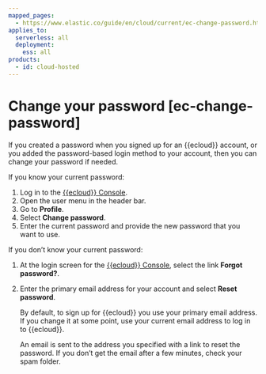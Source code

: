 ```yaml
---
mapped_pages:
  - https://www.elastic.co/guide/en/cloud/current/ec-change-password.html
applies_to:
  serverless: all
  deployment:
    ess: all
products:
  - id: cloud-hosted
---
```


# Change your password [ec-change-password]

If you created a password when you signed up for an {{ecloud}} account, or you added the password-based login method to your account, then you can change your password if needed.

If you know your current password:

1. Log in to the [{{ecloud}} Console](https://cloud.elastic.co?page=docs&placement=docs-body).
2. Open the user menu in the header bar.
3. Go to **Profile**.
4. Select **Change password**.
5. Enter the current password and provide the new password that you want to use.

If you don’t know your current password:

1. At the login screen for the [{{ecloud}} Console](https://cloud.elastic.co?page=docs&placement=docs-body), select the link **Forgot password?**.
2. Enter the primary email address for your account and select **Reset password**.

    By default, to sign up for {{ecloud}} you use your primary email address. If you change it at some point, use your current email address to log in to {{ecloud}}.

    An email is sent to the address you specified with a link to reset the password. If you don’t get the email after a few minutes, check your spam folder.


